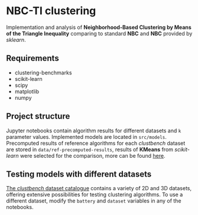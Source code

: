 # NBC-TI clustering

Implementation and analysis of **Neighborhood-Based Clustering by Means of the Triangle Inequality** comparing to standard **NBC** and **NBC** provided by *sklearn*.

## Requirements

- clustering-benchmarks
- scikit-learn
- scipy
- matplotlib
- numpy

## Project structure

Jupyter notebooks contain algorithm results for different datasets and `k` parameter values. Implemented models are located in `src/models`. Precomputed results of reference algorithms for each *clustbench* dataset are stored in `data/ref-precomputed-results`, results of **KMeans** from *scikit-learn* were selected for the comparison, more can be found [here](https://github.com/gagolews/clustering-results-v1).

## Testing models with different datasets

[The *clustbench* dataset catalogue](https://clustering-benchmarks.gagolewski.com/weave/data-v1.html#wut/circles) contains a variety of 2D and 3D datasets, offering extensive possibilities for testing clustering algorithms. To use a different dataset, modify the `battery` and `dataset` variables in any of the notebooks.
